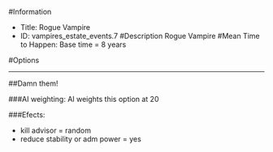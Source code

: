 #Information
 - Title: Rogue Vampire
 - ID: vampires_estate_events.7
#Description
Rogue Vampire
#Mean Time to Happen:
Base time = 8 years

#Options

___
##Damn them!

###AI weighting:
AI weights this option at 20


###Efects:<ul><li>kill advisor = random</li><li>reduce stability or adm power = yes</li></ul>
